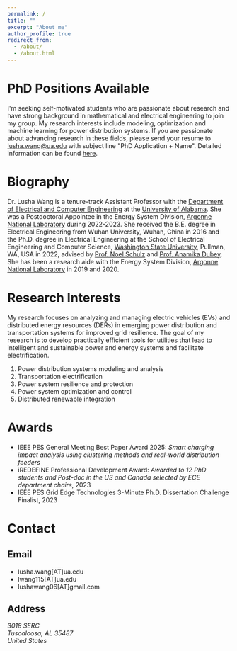 ```yaml
---
permalink: /
title: ""
excerpt: "About me"
author_profile: true
redirect_from: 
  - /about/
  - /about.html
---
```


PhD Positions Available
======
I'm seeking self-motivated students who are passionate about research and have strong background in mathematical and electrical engineering to join my group. My research interests include modeling, optimization and machine learning for power distribution systems. If you are passionate about advancing research in these fields, please send your resume to [lusha.wang@ua.edu](lusha.wang@ua.edu) with subject line "PhD Application + Name". Detailed information can be found [here](https://lushawangece.github.io//join/).


Biography
======
Dr. Lusha Wang is a tenure-track Assistant Professor with the [Department of Electrical and Computer Engineering](https://ece.eng.ua.edu/) at the [University of Alabama](https://www.ua.edu/). She was a Postdoctoral Appointee in the Energy System Division, [Argonne National Laboratory](https://www.anl.gov/) during 2022-2023. She received the B.E. degree in Electrical Engineering from Wuhan University, Wuhan, China in 2016 and the Ph.D. degree in Electrical Engineering at the School of Electrical Engineering and Computer Science, [Washington State University](https://wsu.edu/), Pullman, WA, USA in 2022, advised by [Prof. Noel Schulz](https://president.wsu.edu/noel-schulz-bio/) and [Prof. Anamika Dubey](https://eecs.wsu.edu/~adubey/). She has been a research aide with the Energy System Division, [Argonne National Laboratory](https://www.anl.gov/) in 2019 and 2020. 


Research Interests
======
My research focuses on analyzing and managing electric vehicles (EVs) and distributed energy resources (DERs) in emerging power distribution and transportation systems for improved grid resilience. The goal of my research is to develop practically efficient tools for utilities that lead to intelligent and sustainable power and energy systems and facilitate electrification.
1. Power distribution systems modeling and analysis
1. Transportation electrification
1. Power system resilience and protection
1. Power system optimization and control
1. Distributed renewable integration


Awards
=======
* IEEE PES General Meeting Best Paper Award 2025: _Smart_ _charging_ _impact_ _analysis_ _using_ _clustering_ _methods_ _and_ _real-world_ _distribution_ _feeders_
* iREDEFINE Professional Development Award:   _Awarded_ _to_ _12_ _PhD_ _students_ _and_ _Post-doc_ _in_ _the_ _US_ _and_ _Canada_ _selected_ _by_ _ECE_ _department_ _chairs_, 2023 
* IEEE PES Grid Edge Technologies 3-Minute Ph.D. Dissertation Challenge Finalist, 2023


Contact
=======
Email
------
* lusha.wang[AT]ua.edu
* lwang115[AT]ua.edu
* lushawang06[AT]gmail.com

Address
------
<address>
  3018 SERC<br /> Tuscaloosa, AL 35487<br /> United States
</address>
